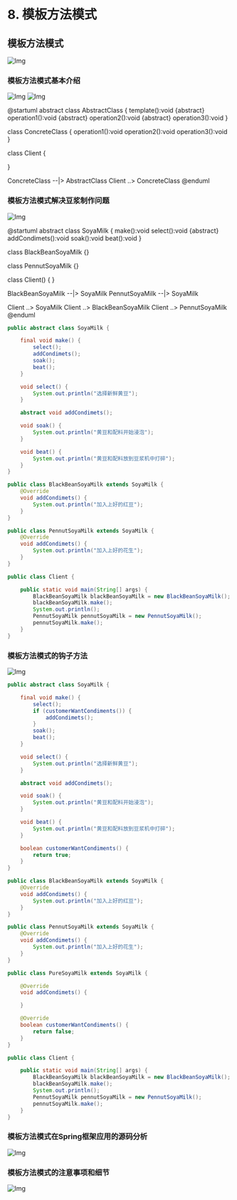 # 8. 模板方法模式

## 模板方法模式

![Img](https://xingqiu-tuchuang-1256524210.cos.ap-shanghai.myqcloud.com/8919/yank-note-picgo-img-20220730141556.png)

### 模板方法模式基本介绍

![Img](https://xingqiu-tuchuang-1256524210.cos.ap-shanghai.myqcloud.com/8919/yank-note-picgo-img-20220730141646.png)
![Img](https://xingqiu-tuchuang-1256524210.cos.ap-shanghai.myqcloud.com/8919/yank-note-picgo-img-20220730141733.png)

@startuml
abstract class AbstractClass {
    template():void
    {abstract} operation1():void
    {abstract} operation2():void
    {abstract} operation3():void
}

class ConcreteClass {
    operation1():void
    operation2():void
    operation3():void
}

class Client {
    
}

ConcreteClass --|> AbstractClass
Client ..> ConcreteClass
@enduml

### 模板方法模式解决豆浆制作问题

![Img](https://xingqiu-tuchuang-1256524210.cos.ap-shanghai.myqcloud.com/8919/yank-note-picgo-img-20220730142502.png)

@startuml
abstract class SoyaMilk {
    make():void
    select():void
    {abstract} addCondimets():void
    soak():void
    beat():void
}

class BlackBeanSoyaMilk {}

class PennutSoyaMilk {}

class Client() {
}

BlackBeanSoyaMilk --|> SoyaMilk
PennutSoyaMilk --|> SoyaMilk

Client ..> SoyaMilk
Client ..> BlackBeanSoyaMilk
Client ..> PennutSoyaMilk
@enduml

```java
public abstract class SoyaMilk {

    final void make() {
        select();
        addCondimets();
        soak();
        beat();
    }

    void select() {
        System.out.println("选择新鲜黄豆");
    }

    abstract void addCondimets();

    void soak() {
        System.out.println("黄豆和配料开始浸泡");
    }

    void beat() {
        System.out.println("黄豆和配料放到豆浆机中打碎");
    }
}

public class BlackBeanSoyaMilk extends SoyaMilk {
    @Override
    void addCondimets() {
        System.out.println("加入上好的红豆");
    }
}

public class PennutSoyaMilk extends SoyaMilk {
    @Override
    void addCondimets() {
        System.out.println("加入上好的花生");
    }
}

public class Client {

    public static void main(String[] args) {
        BlackBeanSoyaMilk blackBeanSoyaMilk = new BlackBeanSoyaMilk();
        blackBeanSoyaMilk.make();
        System.out.println();
        PennutSoyaMilk pennutSoyaMilk = new PennutSoyaMilk();
        pennutSoyaMilk.make();
    }
}
```

### 模板方法模式的钩子方法

![Img](https://xingqiu-tuchuang-1256524210.cos.ap-shanghai.myqcloud.com/8919/yank-note-picgo-img-20220730145910.png)

```java
public abstract class SoyaMilk {

    final void make() {
        select();
        if (customerWantCondiments()) {
            addCondimets();
        }
        soak();
        beat();
    }

    void select() {
        System.out.println("选择新鲜黄豆");
    }

    abstract void addCondimets();

    void soak() {
        System.out.println("黄豆和配料开始浸泡");
    }

    void beat() {
        System.out.println("黄豆和配料放到豆浆机中打碎");
    }

    boolean customerWantCondiments() {
        return true;
    }
}

public class BlackBeanSoyaMilk extends SoyaMilk {
    @Override
    void addCondimets() {
        System.out.println("加入上好的红豆");
    }
}

public class PennutSoyaMilk extends SoyaMilk {
    @Override
    void addCondimets() {
        System.out.println("加入上好的花生");
    }
}

public class PureSoyaMilk extends SoyaMilk {

    @Override
    void addCondimets() {

    }

    @Override
    boolean customerWantCondiments() {
        return false;
    }
}

public class Client {

    public static void main(String[] args) {
        BlackBeanSoyaMilk blackBeanSoyaMilk = new BlackBeanSoyaMilk();
        blackBeanSoyaMilk.make();
        System.out.println();
        PennutSoyaMilk pennutSoyaMilk = new PennutSoyaMilk();
        pennutSoyaMilk.make();
    }
}
```

### 模板方法模式在Spring框架应用的源码分析

![Img](https://xingqiu-tuchuang-1256524210.cos.ap-shanghai.myqcloud.com/8919/yank-note-picgo-img-20220730150357.png)

### 模板方法模式的注意事项和细节

![Img](https://xingqiu-tuchuang-1256524210.cos.ap-shanghai.myqcloud.com/8919/yank-note-picgo-img-20220730150438.png)
